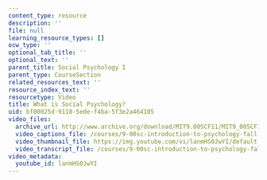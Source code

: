 ```yaml
---
content_type: resource
description: ''
file: null
learning_resource_types: []
ocw_type: ''
optional_tab_title: ''
optional_text: ''
parent_title: Social Psychology I
parent_type: CourseSection
related_resources_text: ''
resource_index_text: ''
resourcetype: Video
title: What is Social Psychology?
uid: bf00025d-9118-5ede-f4ba-5f3e2a464105
video_files:
  archive_url: http://www.archive.org/download/MIT9.00SCF11/MIT9_00SCF11_lec22_300k.mp4
  video_captions_file: /courses/9-00sc-introduction-to-psychology-fall-2011/2b500152bb535651a75e667e32ec4f31_lanmHS0JwYI.vtt
  video_thumbnail_file: https://img.youtube.com/vi/lanmHS0JwYI/default.jpg
  video_transcript_file: /courses/9-00sc-introduction-to-psychology-fall-2011/c3856013f6214519082ef8400ff4f815_lanmHS0JwYI.pdf
video_metadata:
  youtube_id: lanmHS0JwYI
---
```

